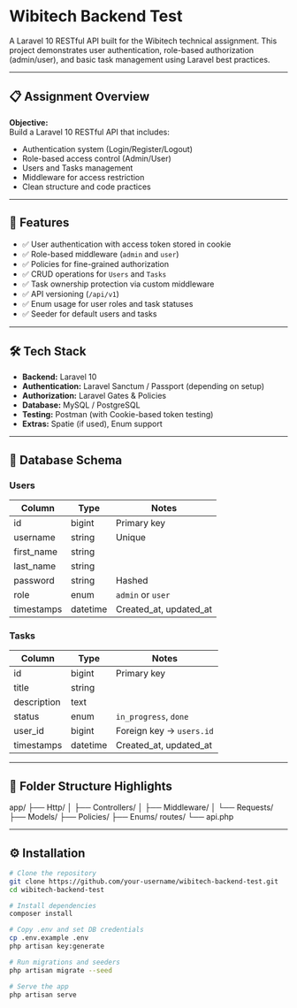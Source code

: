# Wibitech Backend Test

A Laravel 10 RESTful API built for the Wibitech technical assignment. This project demonstrates user authentication, role-based authorization (admin/user), and basic task management using Laravel best practices.

---

## 📋 Assignment Overview

**Objective:**  
Build a Laravel 10 RESTful API that includes:

- Authentication system (Login/Register/Logout)
- Role-based access control (Admin/User)
- Users and Tasks management
- Middleware for access restriction
- Clean structure and code practices

---

## 🚀 Features

- ✅ User authentication with access token stored in cookie
- ✅ Role-based middleware (`admin` and `user`)
- ✅ Policies for fine-grained authorization
- ✅ CRUD operations for `Users` and `Tasks`
- ✅ Task ownership protection via custom middleware
- ✅ API versioning (`/api/v1`)
- ✅ Enum usage for user roles and task statuses
- ✅ Seeder for default users and tasks

---

## 🛠 Tech Stack

- **Backend:** Laravel 10
- **Authentication:** Laravel Sanctum / Passport (depending on setup)
- **Authorization:** Laravel Gates & Policies
- **Database:** MySQL / PostgreSQL
- **Testing:** Postman (with Cookie-based token testing)
- **Extras:** Spatie (if used), Enum support

---

## 🧱 Database Schema

### Users

| Column     | Type     | Notes                      |
|------------|----------|----------------------------|
| id         | bigint   | Primary key                |
| username   | string   | Unique                     |
| first_name | string   |                            |
| last_name  | string   |                            |
| password   | string   | Hashed                     |
| role       | enum     | `admin` or `user`          |
| timestamps | datetime | Created_at, updated_at     |

### Tasks

| Column     | Type     | Notes                                |
|------------|----------|--------------------------------------|
| id         | bigint   | Primary key                          |
| title      | string   |                                      |
| description| text     |                                      |
| status     | enum     | `in_progress`, `done`                |
| user_id    | bigint   | Foreign key → `users.id`             |
| timestamps | datetime | Created_at, updated_at               |

---

## 📂 Folder Structure Highlights

app/
├── Http/
│ ├── Controllers/
│ ├── Middleware/
│ └── Requests/
├── Models/
├── Policies/
├── Enums/
routes/
└── api.php

---

## ⚙️ Installation

```bash
# Clone the repository
git clone https://github.com/your-username/wibitech-backend-test.git
cd wibitech-backend-test

# Install dependencies
composer install

# Copy .env and set DB credentials
cp .env.example .env
php artisan key:generate

# Run migrations and seeders
php artisan migrate --seed

# Serve the app
php artisan serve
